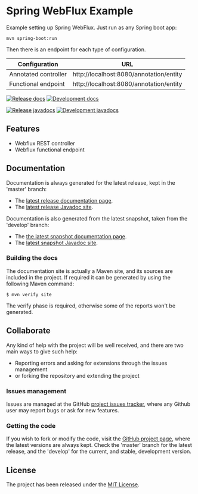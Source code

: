 # Spring WebFlux Example

Example setting up Spring WebFlux. Just run as any Spring boot app:

```
mvn spring-boot:run
```

Then there is an endpoint for each type of configuration.

| Configuration        | URL                                     |
|----------------------|-----------------------------------------|
| Annotated controller | http://localhost:8080/annotation/entity |
| Functional endpoint  | http://localhost:8080/annotation/entity |

[![Release docs](https://img.shields.io/badge/docs-release-blue.svg)][site-release]
[![Development docs](https://img.shields.io/badge/docs-develop-blue.svg)][site-develop]

[![Release javadocs](https://img.shields.io/badge/javadocs-release-blue.svg)][javadoc-release]
[![Development javadocs](https://img.shields.io/badge/javadocs-develop-blue.svg)][javadoc-develop]

## Features

- Webflux REST controller
- Webflux functional endpoint

## Documentation

Documentation is always generated for the latest release, kept in the 'master' branch:

- The [latest release documentation page][site-release].
- The [latest release Javadoc site][javadoc-release].

Documentation is also generated from the latest snapshot, taken from the 'develop' branch:

- The [the latest snapshot documentation page][site-develop].
- The [latest snapshot Javadoc site][javadoc-develop].

### Building the docs

The documentation site is actually a Maven site, and its sources are included in the project. If required it can be generated by using the following Maven command:

```
$ mvn verify site
```

The verify phase is required, otherwise some of the reports won't be generated.

## Collaborate

Any kind of help with the project will be well received, and there are two main ways to give such help:

- Reporting errors and asking for extensions through the issues management
- or forking the repository and extending the project

### Issues management

Issues are managed at the GitHub [project issues tracker][issues], where any Github user may report bugs or ask for new features.

### Getting the code

If you wish to fork or modify the code, visit the [GitHub project page][scm], where the latest versions are always kept. Check the 'master' branch for the latest release, and the 'develop' for the current, and stable, development version.

## License

The project has been released under the [MIT License][license].

[issues]: https://github.com/bernardo-mg/spring-webflux-example/issues
[javadoc-develop]: https://docs.bernardomg.com/development/maven/spring-webflux-example/apidocs
[javadoc-release]: https://docs.bernardomg.com/maven/spring-webflux-example/apidocs
[license]: https://www.opensource.org/licenses/mit-license.php
[scm]: https://github.com/bernardo-mg/spring-webflux-example
[site-develop]: https://docs.bernardomg.com/development/maven/spring-webflux-example
[site-release]: https://docs.bernardomg.com/maven/spring-webflux-example
